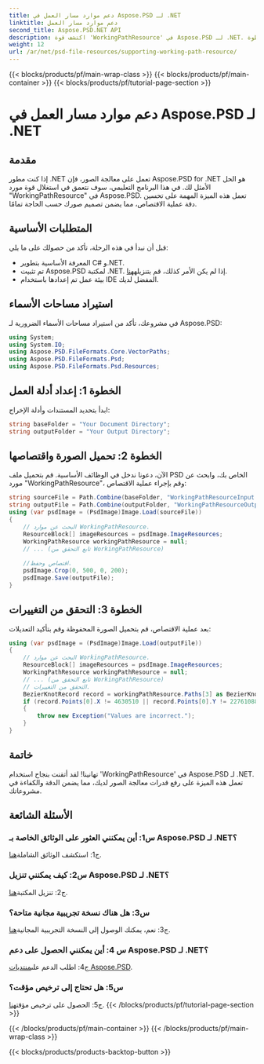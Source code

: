 ```yaml
---
title: دعم موارد مسار العمل في Aspose.PSD لـ .NET
linktitle: دعم موارد مسار العمل
second_title: Aspose.PSD.NET API
description: اكتشف قوة 'WorkingPathResource' في Aspose.PSD لـ .NET. قم بتعزيز دقة الصورة باستخدام هذا الدليل المفصّل خطوة بخطوة.
weight: 12
url: /ar/net/psd-file-resources/supporting-working-path-resource/
---
```


{{< blocks/products/pf/main-wrap-class >}}
{{< blocks/products/pf/main-container >}}
{{< blocks/products/pf/tutorial-page-section >}}

# دعم موارد مسار العمل في Aspose.PSD لـ .NET

## مقدمة
إذا كنت مطور .NET تعمل على معالجة الصور، فإن Aspose.PSD for .NET هو الحل الأمثل لك. في هذا البرنامج التعليمي، سوف نتعمق في استغلال قوة مورد "WorkingPathResource" في Aspose.PSD. تعمل هذه الميزة المهمة على تحسين دقة عملية الاقتصاص، مما يضمن تصميم صورك حسب الحاجة تمامًا.
## المتطلبات الأساسية
قبل أن نبدأ في هذه الرحلة، تأكد من حصولك على ما يلي:
- المعرفة الأساسية بتطوير C# و.NET.
-  تم تثبيت Aspose.PSD لمكتبة .NET. إذا لم يكن الأمر كذلك، قم بتنزيله[هنا](https://releases.aspose.com/psd/net/).
- بيئة عمل تم إعدادها باستخدام IDE المفضل لديك.
## استيراد مساحات الأسماء
في مشروعك، تأكد من استيراد مساحات الأسماء الضرورية لـ Aspose.PSD:
```csharp
using System;
using System.IO;
using Aspose.PSD.FileFormats.Core.VectorPaths;
using Aspose.PSD.FileFormats.Psd;
using Aspose.PSD.FileFormats.Psd.Resources;
```
## الخطوة 1: إعداد أدلة العمل
ابدأ بتحديد المستندات وأدلة الإخراج:
```csharp
string baseFolder = "Your Document Directory";
string outputFolder = "Your Output Directory";
```
## الخطوة 2: تحميل الصورة واقتصاصها
الآن، دعونا ندخل في الوظائف الأساسية. قم بتحميل ملف PSD الخاص بك، وابحث عن مورد "WorkingPathResource"، وقم بإجراء عملية الاقتصاص:
```csharp
string sourceFile = Path.Combine(baseFolder, "WorkingPathResourceInput.psd");
string outputFile = Path.Combine(outputFolder, "WorkingPathResourceOutput.psd");
using (var psdImage = (PsdImage)Image.Load(sourceFile))
{
    // البحث عن موارد WorkingPathResource.
    ResourceBlock[] imageResources = psdImage.ImageResources;
    WorkingPathResource workingPathResource = null;
    // ... (تابع التحقق من WorkingPathResource)
    
    //اقتصاص وحفظ.
    psdImage.Crop(0, 500, 0, 200);
    psdImage.Save(outputFile);
}
```
## الخطوة 3: التحقق من التغييرات
بعد عملية الاقتصاص، قم بتحميل الصورة المحفوظة وقم بتأكيد التعديلات:
```csharp
using (var psdImage = (PsdImage)Image.Load(outputFile))
{
    // البحث عن موارد WorkingPathResource.
    ResourceBlock[] imageResources = psdImage.ImageResources;
    WorkingPathResource workingPathResource = null;
    // ... (تابع التحقق من WorkingPathResource)
    // التحقق من التغييرات.
    BezierKnotRecord record = workingPathResource.Paths[3] as BezierKnotRecord;
    if (record.Points[0].X != 4630510 || record.Points[0].Y != 22761088)
    {
        throw new Exception("Values are incorrect.");
    }
}
```
## خاتمة

تهانينا! لقد أتقنت بنجاح استخدام 'WorkingPathResource' في Aspose.PSD لـ .NET. تعمل هذه الميزة على رفع قدرات معالجة الصور لديك، مما يضمن الدقة والكفاءة في مشروعاتك.

## الأسئلة الشائعة

### س1: أين يمكنني العثور على الوثائق الخاصة بـ Aspose.PSD لـ .NET؟

 ج1: استكشف الوثائق الشاملة[هنا](https://reference.aspose.com/psd/net/).

### س2: كيف يمكنني تنزيل Aspose.PSD لـ .NET؟

 ج2: تنزيل المكتبة[هنا](https://releases.aspose.com/psd/net/).

### س3: هل هناك نسخة تجريبية مجانية متاحة؟

 ج3: نعم، يمكنك الوصول إلى النسخة التجريبية المجانية[هنا](https://releases.aspose.com/).

### س 4: أين يمكنني الحصول على دعم Aspose.PSD لـ .NET؟

 ج4: اطلب الدعم على[منتديات Aspose.PSD](https://forum.aspose.com/c/psd/34).

### س5: هل تحتاج إلى ترخيص مؤقت؟

 ج5: الحصول على ترخيص مؤقت[هنا](https://purchase.aspose.com/temporary-license/).
{{< /blocks/products/pf/tutorial-page-section >}}

{{< /blocks/products/pf/main-container >}}
{{< /blocks/products/pf/main-wrap-class >}}

{{< blocks/products/products-backtop-button >}}
